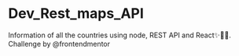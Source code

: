 # Dev_Rest_maps_API
Information of all the countries using node, REST API and React✨🤜🤜. Challenge by @frontendmentor
